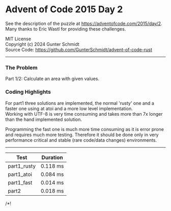 # Advent of Code 2015 Day 2

See the description of the puzzle at <https://adventofcode.com/2015/day/2>.  
Many thanks to Eric Wastl for providing these challenges.

MIT License  
Copyright (c) 2024 Gunter Schmidt  
Source Code: <https://github.com/GunterSchmidt/advent-of-code-rust>

---
### The Problem

Part 1/2: Calculate an area with given values.

### Coding Highlights

For part1 three solutions are implemented, the normal 'rusty' one and a faster one 
using at atoi and a more low level implementation.  
Working with UTF-8 is very time consuming and takes more than 7x longer than the hand
implemented solution.

Programming the fast one is much more time consuming as it is error prone and requires
much more testing. Therefore it should be done only in very performance critical 
and stable (rare code/data changes) environments.

---

| Test        | Duration |
| ----------- | -------- |
| part1_rusty | 0.118 ms |
| part1_atoi  | 0.084 ms |
| part1_fast  | 0.014 ms |
| part2       | 0.018 ms |

/*!
